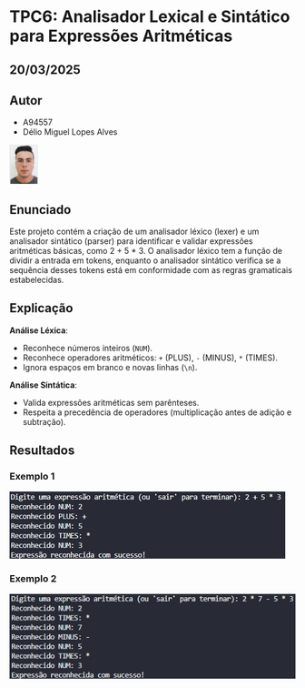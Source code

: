 # TPC6: Analisador Lexical e Sintático para Expressões Aritméticas

## 20/03/2025

## Autor

- A94557
- Délio Miguel Lopes Alves
<p align="left">
<img src="./imagens/foto.jpg" width="10%" />
</p>

## Enunciado

Este projeto contém a criação de um analisador léxico (lexer) e um analisador sintático (parser) para identificar e validar expressões aritméticas básicas, como 2 + 5 * 3. O analisador léxico tem a função de dividir a entrada em tokens, enquanto o analisador sintático verifica se a sequência desses tokens está em conformidade com as regras gramaticais estabelecidas.

## Explicação

**Análise Léxica**:
   - Reconhece números inteiros (`NUM`).
   - Reconhece operadores aritméticos: `+` (PLUS), `-` (MINUS), `*` (TIMES).
   - Ignora espaços em branco e novas linhas (`\n`).

**Análise Sintática**:
   - Valida expressões aritméticas sem parênteses.
   - Respeita a precedência de operadores (multiplicação antes de adição e subtração).

## Resultados


### Exemplo 1

![imagem do exemplo](imagens/resultado1.jpg)

### Exemplo 2

![imagem do resultado](imagens/resultado2.jpg)


